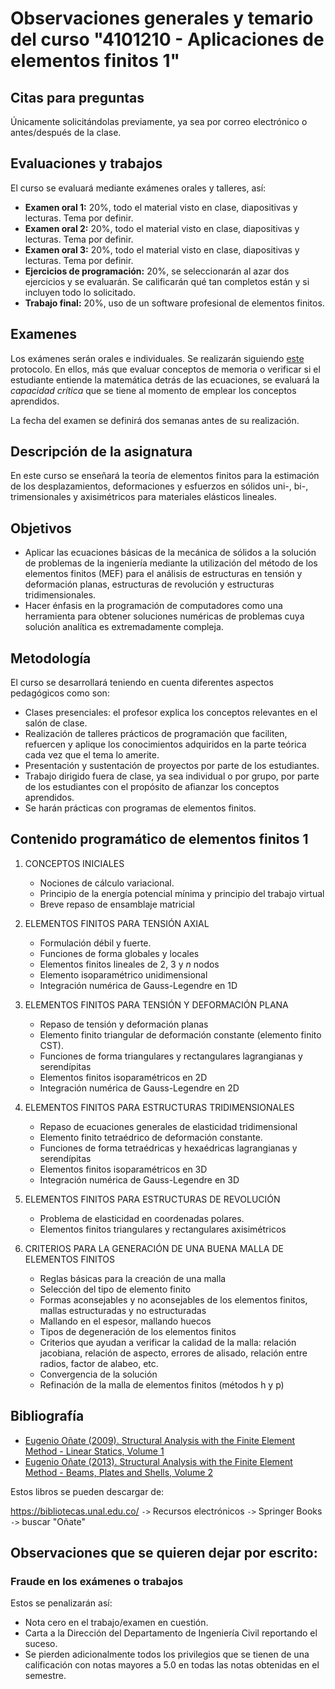 # Observaciones generales y temario del curso "4101210 - Aplicaciones de elementos finitos 1"

## Citas para preguntas
Únicamente solicitándolas previamente, ya sea por correo electrónico o antes/después de la clase.


## Evaluaciones y trabajos
<!---
- 17% - Exámen 1: septiembre 27, 2019
- 17% - Exámen 2: noviembre 6, 2019
- 17% - Exámen 3: enero 24, 2020
- 17% - Exámen 4: enero 31, 2020
- 32% - Trabajos 1 y 2: talleres de programación en MATLAB/Python, uso de un software profesional de elementos finitos.
- 10% - Taller final opcional.
```
NOTA FINAL = 0.17*Examen1 + 0.17*Examen2 + 0.17*Examen3 + 0.17*Examen4 + 0.16*Trabajo1 + 0.16*Trabajo2 + 0.10*TallerFinal
```
--->

El curso se evaluará mediante exámenes orales y talleres, así:

* **Examen oral 1:** 20%, todo el material visto en clase, diapositivas y lecturas. Tema por definir.
* **Examen oral 2:** 20%, todo el material visto en clase, diapositivas y lecturas. Tema por definir.
* **Examen oral 3:** 20%, todo el material visto en clase, diapositivas y lecturas. Tema por definir.
* **Ejercicios de programación:** 20%, se seleccionarán al azar dos ejercicios y se evaluarán. Se calificarán qué tan completos están y si incluyen todo lo solicitado.
* **Trabajo final:** 20%, uso de un software profesional de elementos finitos.

<!---
En los exámenes siempre se preguntará: teoría, demostraciones, ejercicios numéricos y ejercicios de programación. <span style="color: #ff0000;">Se permite para los exámenes traer una hoja tamaño carta en la cual ustedes pueden escribir (POR UN SOLO LADO) todas las fórmulas y comandos de MATLAB que deseen. En la hoja no se pueden ni escribir programas, ni textos explicativos, ni se pueden escribir demostraciones. Dicha hoja debe ser de elaboración personal (no se pueden traer las hojas hechas por compañeros de este o semestres pasados) y debe hacerse a mano (se prohíbe explícitamente traer fotocopias/impresiones/reducciones).</span>
--->

## Examenes
Los exámenes serán orales e individuales. Se realizarán siguiendo [este](https://github.com/diegoandresalvarez/solidos/blob/master/docs/protocolo_examenes_orales.md) protocolo. En ellos, más que evaluar conceptos de memoria o verificar si el estudiante entiende la matemática detrás de las ecuaciones, se evaluará la *capacidad crítica* que se tiene al momento de emplear los conceptos aprendidos.

La fecha del examen se definirá dos semanas antes de su realización.

<!--- 
## Criterios de calificación de los apuntes

Se pueden presentar los apuntes en un cuaderno y/o rayando directamente sobre impresiones del libro y diapositivas:

 * Los apuntes en un cuaderno se calificarán así:
   * 5.0 Apuntes completos y de buena claridad. Incluyen no solo lo enseñado en clase y en las diapositivas, sino también el contenido que el profesor asignó como lectura en los textos guía.
   * 4.0 Apuntes de buena calidad pero parcialmente completos; hay detalles que hacen falta
   * 2.5 Apuntes mediocres e incompletos: es difícil estudiar de ellos
   * 1.0 Apuntes supermalos
   * 0.0 No hizo apuntes

 * Los apuntes sobre las impresiones del libro/diapositivas en papel se calificarán así: 
   * 5.0 Hace muchas notas en el extremo de la página que complementan o ayudan a entender el texto del libro y/o de las diapositivas. Deduce fórmulas en la margen del texto. Marca los errores que encontró en el libro. Contienen las explicaciones extra que se hacen en los videos pero que no se explican en el libro.
   * 4.0 Anotaciones adicionales de buena calidad pero parcialmente completos; hay detalles que hacen falta.
   * 1.0 Se limitó a subrayar o a marcar con resaltador. Eventualmente hay notas a mano, pero son pocas. No se evidencia que estudió con juicio las hojas.
   * 0.0 No hizo apuntes o simplemente presentó un PDF resaltado.

La razón del porqué se deben hacer las notas en papel y no electrócamente es que hay estudios que demuestran que estudiar sobre papel es más efectivo que aprender sobre una pantalla. Ver por ejemplo los artículos [1](https://www.eldiario.es/consumoclaro/consumo_digital/mejor-leer-libros-impresos-electronicos_1_3220278.html) y [2](https://www.xataka.com/otros/los-estudiantes-aprenden-mucho-mas-efectivamente-de-los-libros-impresos-que-de-pantallas-aunque-ellos-creen-lo-contrario).

* Por cada día de retrazo en la entrega de los apuntes se tendrá una décima menos.
* Si los apuntes se entregan un día antes de la fecha prevista, se tendrán dos décimas adicionales.
* Si los apuntes se entregan dos días o más días antes de la fecha prevista, se tendrán cuatro décimas adicionales.
* Durante el semestre se tendrán 30 clases aproximadamente. Al final del semestre, el conjunto de todos los apuntes se dividirá en tres grupos y de cada uno de esos grupos se seleccionará al azar uno de los apuntes. Solamente se calificarán los 3 apuntes seleccionados.
--->

## Descripción de la asignatura
En este curso se enseñará la teoría de elementos finitos para la estimación de los desplazamientos, deformaciones y esfuerzos en sólidos uni-, bi-, trimensionales y axisimétricos para materiales elásticos lineales.

## Objetivos
* Aplicar las ecuaciones básicas de la mecánica de sólidos a la solución de problemas de la ingeniería mediante la utilización del método de los elementos finitos (MEF) para el análisis de estructuras en tensión y deformación planas, estructuras de revolución y estructuras tridimensionales.
* Hacer énfasis en la programación de computadores como una herramienta para obtener soluciones numéricas de problemas cuya solución analítica es extremadamente compleja.

## Metodología
El curso se desarrollará teniendo en cuenta diferentes aspectos pedagógicos como son:
* Clases presenciales: el profesor explica los conceptos relevantes en el salón de clase.
* Realización de talleres prácticos de programación que faciliten, refuercen y aplique los conocimientos adquiridos en la parte teórica cada vez que el tema lo amerite.
* Presentación y sustentación de proyectos por parte de los estudiantes.
* Trabajo dirigido fuera de clase, ya sea individual o por grupo, por parte de los estudiantes con el propósito de afianzar los conceptos aprendidos.
* Se harán prácticas con programas de elementos finitos.

## Contenido programático de elementos finitos 1
1. CONCEPTOS INICIALES
   * Nociones de cálculo variacional.
   * Principio de la energía potencial mínima y principio del trabajo virtual
   * Breve repaso de ensamblaje matricial

2. ELEMENTOS FINITOS PARA TENSIÓN AXIAL
   * Formulación débil y fuerte.
   * Funciones de forma globales y locales
   * Elementos finitos lineales de 2, 3 y *n* nodos
   * Elemento isoparamétrico unidimensional
   * Integración numérica de Gauss-Legendre en 1D

3. ELEMENTOS FINITOS PARA TENSIÓN Y DEFORMACIÓN PLANA
   * Repaso de tensión y deformación planas
   * Elemento finito triangular de deformación constante (elemento finito CST).
   * Funciones de forma triangulares y rectangulares lagrangianas y serendípitas
   * Elementos finitos isoparamétricos en 2D
   * Integración numérica de Gauss-Legendre en 2D

4. ELEMENTOS FINITOS PARA ESTRUCTURAS TRIDIMENSIONALES
   * Repaso de ecuaciones generales de elasticidad tridimensional
   * Elemento finito tetraédrico de deformación constante.
   * Funciones de forma tetraédricas y hexaédricas lagrangianas y serendípitas
   * Elementos finitos isoparamétricos en 3D
   * Integración numérica de Gauss-Legendre en 3D

5. ELEMENTOS FINITOS PARA ESTRUCTURAS DE REVOLUCIÓN
   * Problema de elasticidad en coordenadas polares.
   * Elementos finitos triangulares y rectangulares axisimétricos
   
6. CRITERIOS PARA LA GENERACIÓN DE UNA BUENA MALLA DE ELEMENTOS FINITOS
   * Reglas básicas para la creación de una malla
   * Selección del tipo de elemento finito
   * Formas aconsejables y no aconsejables de los elementos finitos, mallas estructuradas y no estructuradas
   * Mallando en el espesor, mallando huecos
   * Tipos de degeneración de los elementos finitos
   * Criterios que ayudan a verificar la calidad de la malla: relación jacobiana, relación de aspecto, errores de alisado, relación entre radios, factor de alabeo, etc.
   * Convergencia de la solución
   * Refinación de la malla de elementos finitos (métodos h y p)

## Bibliografía
<!---
Eugenio Oñate. Cálculo de estructuras por el método de elementos finitos: análisis estático lineal. Barcelona:Centro Internacional de Métodos Numéricos en Ingeniería, CIMNE 1995. 2 edición. (en la biblioteca hay 15 ejemplares: `624.171/O59c2`).

La versión en inglés (más moderna) se puede descargar así:
--->

- [Eugenio Oñate (2009). Structural Analysis with the Finite Element Method - Linear Statics, Volume 1](https://link.springer.com/book/10.1007/978-1-4020-8733-2)
- [Eugenio Oñate (2013). Structural Analysis with the Finite Element Method - Beams, Plates and Shells, Volume 2](https://link.springer.com/book/10.1007%2F978-1-4020-8743-1)

Estos libros se pueden descargar de: 

https://bibliotecas.unal.edu.co/ `->` Recursos electrónicos `->` Springer Books `->` buscar "Oñate"

## Observaciones que se quieren dejar por escrito:
<!--- 
### Asistencia al curso
La puerta se cerrará 10 minutos después de haber iniciado la clase (de acuerdo con el reloj del computador del salón).

### Falta a los exámenes
Siempre que usted falte a un examen, debe haber algún documento que lo exonere de dicha inasistencia. Cuando usted por algún motivo de fuerza mayor no pueda asistir al examen, usted debe avisarle al profesor con anterioridad ya sea personalmente o por correo. En esos casos en lo posible, debe demostrarlo. Por ejemplo: si le tocó viajar a su pueblo esa semana porque algo sucedió un evento familiar de trascendencia, entonces una forma de certificar que usted viajó son los tiquetes de ida y vuelta a su pueblo. Sin una excusa o una notificación previa no se repetirán los exámenes y usted tendrá como nota un cero.
--->

### Fraude en los exámenes o trabajos
Estos se penalizarán así:

- Nota cero en el trabajo/examen en cuestión.
- Carta a la Dirección del Departamento de Ingeniería Civil reportando el suceso.
- Se pierden adicionalmente todos los privilegios que se tienen de una calificación con notas mayores a 5.0 en todas las notas obtenidas en el semestre.

<!---
### "Minuciosamente" en los exámenes
En todos los exámenes se debe relacionar con palabras las fórmulas y motivar físicamente el por qué de un procedimiento o fórmula (es decir, se debe escribir la explicación suponiendo que usted está escribiendo un libro). Si no se hace esto, se le rebajará en ese punto en particular el 50% de la nota.
--->
